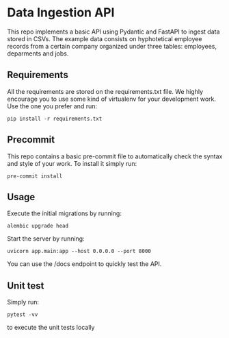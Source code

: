 # Data Ingestion API

This repo implements a basic API using Pydantic and FastAPI to ingest
data stored in CSVs.
The example data consists on hyphotetical employee records
from a certain company organized under three
tables: employees, deparments and jobs.

## Requirements

All the requirements are stored on the requirements.txt file.
We highly encourage you to use some kind of virtualenv for your development
work. Use the one you prefer and run:

```
pip install -r requirements.txt
```

## Precommit

This repo contains a basic pre-commit file to automatically check the syntax
and style of your work. To install it simply run:

```
pre-commit install
```


## Usage

Execute the initial migrations by running:

```
alembic upgrade head
```

Start the server by running:

```
uvicorn app.main:app --host 0.0.0.0 --port 8000
```

You can use the /docs endpoint to quickly test the API.

## Unit test

Simply run:

```
pytest -vv
```
to execute the unit tests locally
